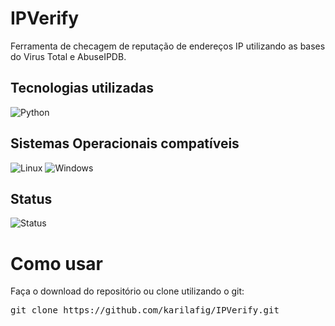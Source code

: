 # IPVerify
Ferramenta de checagem de reputação de endereços IP utilizando as bases do Virus Total e AbuseIPDB.

## Tecnologias utilizadas
<div>
 <img alt="Python" src="https://img.shields.io/badge/Python-F2C12E?style=for-the-badge&logo=python&logoColor=white">
 </div>
 
## Sistemas Operacionais compatíveis 
 <div>
 <img alt="Linux" src="https://img.shields.io/badge/Linux-A020F0?style=for-the-badge&logo=Linux&logoColor=white">
 <img alt="Windows" src="https://img.shields.io/badge/Windows-008000?style=for-the-badge&logo=Windows&logoColor=white">
 </div>
 
 ## Status
 <div>
<img alt="Status" src="https://img.shields.io/badge/In%20Progress-eead2d?style=for-the-badge">
 </div>

# Como usar
Faça o download do repositório ou clone utilizando o git:
<pre>
git clone https://github.com/karilafig/IPVerify.git
</pre>
